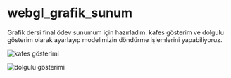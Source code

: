 # webgl_grafik_sunum
Grafik dersi final ödev sunumum için hazırladım.
kafes gösterim ve dolgulu gösterim olarak ayarlayıp modelimizin döndürme işlemlerini yapabiliyoruz.

![kafes gösterimi](https://github.com/sinemsahn/webgl_grafik_sunum/kafes.PNG)

![dolgulu gösterimi](https://github.com/sinemsahn/webgl_grafik_sunum/normal.PNG)
